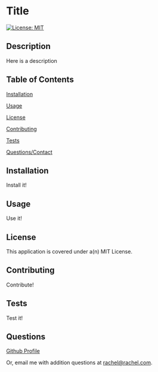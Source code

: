 # Title

[![License: MIT](https://img.shields.io/badge/License-MIT-yellow.svg)](https://opensource.org/licenses/MIT)

## Description

Here is a description

## Table of Contents

[Installation](##Installation)

[Usage](##Usage)

[License](##License)

[Contributing](##Contributing)

[Tests](##Tests)

[Questions/Contact](##Questions)

## Installation

Install it!

## Usage

Use it!

## License

This application is covered under a(n) MIT License.

## Contributing

Contribute!

## Tests

Test it!

## Questions

[Github Profile](https://github.com/RachelNS)

Or, email me with addition questions at rachel@rachel.com.